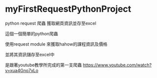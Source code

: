 # myFirstRequestPythonProject
python request 爬蟲 獲取網頁資訊並存至excel

這個一個簡單的python爬蟲

使用request module 來獲取hahow的課程資訊及價格

並將其資訊儲存至excel中

是跟著youtube教學所完成的第一支爬蟲
https://www.youtube.com/watch?v=xua4Gno7xLo
